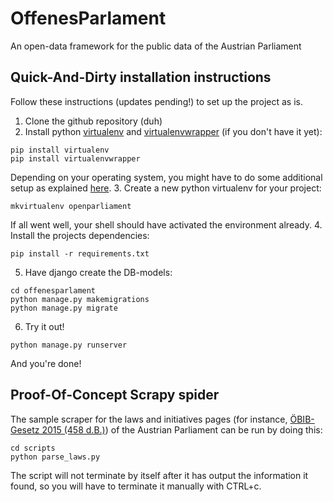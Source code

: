# OffenesParlament

An open-data framework for the public data of the Austrian Parliament

## Quick-And-Dirty installation instructions

Follow these instructions (updates pending!) to set up the project as is.

1. Clone the github repository (duh)
2. Install python [virtualenv](http://docs.python-guide.org/en/latest/dev/virtualenvs/) and [virtualenvwrapper](https://virtualenvwrapper.readthedocs.org/en/latest/) (if you don't have it yet): 
 
 ```
 pip install virtualenv
 pip install virtualenvwrapper
 ```
 Depending on your operating system, you might have to do some additional setup as explained [here](https://virtualenvwrapper.readthedocs.org/en/latest/#introduction).
3. Create a new python virtualenv for your project:
 
 ```
 mkvirtualenv openparliament
 ```
 If all went well, your shell should have activated the environment already.
4. Install the projects dependencies:
 
 ```
 pip install -r requirements.txt
 ```
5. Have django create the DB-models:
 
 ```
 cd offenesparlament
 python manage.py makemigrations
 python manage.py migrate
 ```
6. Try it out!
 
 ```
 python manage.py runserver
 ```

And you're done!

## Proof-Of-Concept Scrapy spider

The sample scraper for the laws and initiatives pages (for instance, [ÖBIB-Gesetz 2015 (458 d.B.)](http://www.parlament.gv.at/PAKT/VHG/XXV/I/I_00458/index.shtml)) of the Austrian Parliament can be run by doing this:

```
cd scripts
python parse_laws.py
```

The script will not terminate by itself after it has output the information it found, so you will have to terminate it manually with CTRL+c.
